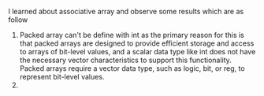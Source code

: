 I learned about associative array and observe some results which are as follow<br>
1. Packed array can't be define with int as the primary reason for this is that packed arrays are designed to provide efficient storage and access to arrays of bit-level values, and a scalar data type like int does not have the necessary vector characteristics to support this functionality. Packed arrays require a vector data type, such as logic, bit, or reg, to represent bit-level values.<br>
2. 
